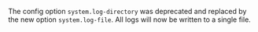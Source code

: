  The config option `system.log-directory` was deprecated and replaced by the new
 option `system.log-file`. All logs will now be written to a single file.
